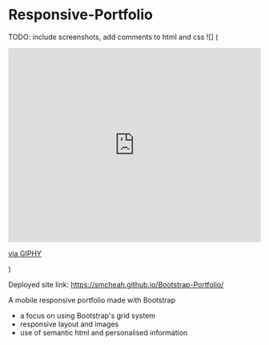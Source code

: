 # Responsive-Portfolio
TODO: include screenshots, add comments to html and css
![] (<div style="width:100%;height:0;padding-bottom:77%;position:relative;"><iframe src="https://giphy.com/embed/YqtWqXwyEYW6oWun60" width="100%" height="100%" style="position:absolute" frameBorder="0" class="giphy-embed" allowFullScreen></iframe></div><p><a href="https://giphy.com/gifs/YqtWqXwyEYW6oWun60">via GIPHY</a></p>)

Deployed site link: https://smcheah.github.io/Bootstrap-Portfolio/

A mobile responsive portfolio made with Bootstrap
- a focus on using Bootstrap's grid system
- responsive layout and images
- use of semantic html and personalised information
